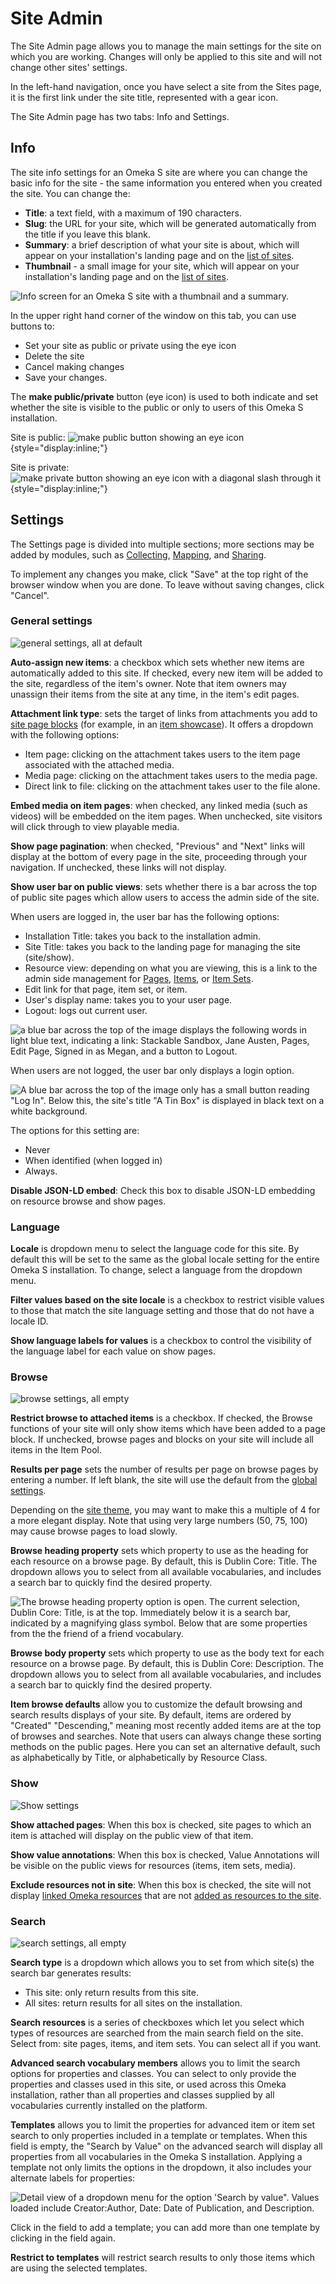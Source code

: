 # Site Admin

The Site Admin page allows you to manage the main settings for the site on which you are working. Changes will only be applied to this site and will not change other sites' settings.

In the left-hand navigation, once you have select a site from the Sites page, it is the first link under the site title, represented with a gear icon.

The Site Admin page has two tabs: Info and Settings.

## Info
The site info settings for an Omeka S site are where you can change the basic info for the site - the same information you entered when you created the site. You can change the:

* **Title**: a text field, with a maximum of 190 characters.
* **Slug**: the URL for your site, which will be generated automatically from the title if you leave this blank.
* **Summary**: a brief description of what your site is about, which will appear on your installation's landing page and on the [list of sites](../sites/site_pages.md#list-of-sites).
* **Thumbnail** - a small image for your site, which will appear on your installation's landing page and on the [list of sites](../sites/site_pages.md#list-of-sites).

![Info screen for an Omeka S site with a thumbnail and a summary.](../sites/sitesfiles/sites_siteinfo.png)

In the upper right hand corner of the window on this tab, you can use buttons to:

- Set your site as public or private using the eye icon
- Delete the site
- Cancel making changes
- Save your changes.

The **make public/private** button (eye icon) is used to both indicate and set whether the site is visible to the public or only to users of this Omeka S installation.

Site is public: ![make public button showing an eye icon](../content/contentfiles/item_public.png){style="display:inline;"}

Site is private: ![make private button showing an eye icon with a diagonal slash through it](../content/contentfiles/item_private.png){style="display:inline;"}

## Settings

The Settings page is divided into multiple sections; more sections may be added by modules, such as [Collecting](../modules/collecting.md), [Mapping](../modules/mapping.md), and [Sharing](../modules/sharing.md). 

To implement any changes you make, click "Save" at the top right of the browser window when you are done. To leave without saving changes, click "Cancel".

### General settings

![general settings, all at default](../sites/sitesfiles/sites_settingsgen.png)

**Auto-assign new items**: a checkbox which sets whether new items are automatically added to this site. If checked, every new item will be added to the site, regardless of the item's owner. Note that item owners may unassign their items from the site at any time, in the item's edit pages.

**Attachment link type**: sets the target of links from attachments you add to [site page blocks](../sites/site_pages.md#page-blocks) (for example, in an [item showcase](../sites/site_pages.md#item-showcase)). It offers a dropdown with the following options:

- Item page: clicking on the attachment takes users to the item page associated with the attached media.
- Media page: clicking on the attachment takes users to the media page.
- Direct link to file: clicking on the attachment takes user to the file alone.

**Embed media on item pages**: when checked, any linked media (such as videos) will be embedded on the item pages. When unchecked, site visitors will click through to view playable media.

**Show page pagination**: when checked, "Previous" and "Next" links will display at the bottom of every page in the site, proceeding through your navigation. If unchecked, these links will not display.

**Show user bar on public views**: sets whether there is a bar across the top of public site pages which allow users to access the admin side of the site.

When users are logged in, the user bar has the following options:

- Installation Title: takes you back to the installation admin.
- Site Title: takes you back to the landing page for managing the site (site/show).
- Resource view: depending on what you are viewing, this is a link to the admin side management for [Pages](../sites/site_pages.md), [Items](../content/items.md), or [Item Sets](../content/item-sets.md).
- Edit link for that page, item set, or item.
- User's display name: takes you to your user page.
- Logout: logs out current user.

![a blue bar across the top of the image displays the following words in light blue text, indicating a link: Stackable Sandbox, Jane Austen, Pages, Edit Page, Signed in as Megan, and a button to Logout.](../sites/sitesfiles/sites_userbarin.png)

When users are not logged, the user bar only displays a login option.

![A blue bar across the top of the image only has a small button reading "Log In". Below this, the site's title "A Tin Box" is displayed in black text on a white background.](../sites/sitesfiles/sites_userbarout.png)

The options for this setting are:

- Never
- When identified (when logged in)
- Always.

**Disable JSON-LD embed**: Check this box to disable JSON-LD embedding on resource browse and show pages.

### Language

**Locale** is dropdown menu to select the language code for this site. By default this will be set to the same as the global locale setting for the entire Omeka S installation. To change, select a language from the dropdown menu.

**Filter values based on the site locale** is a checkbox to restrict visible values to those that match the site language setting and those that do not have a locale ID.

**Show language labels for values** is a checkbox to control the visibility of the language label for each value on show pages.

### Browse

![browse settings, all empty](../sites/sitesfiles/sites_settingsbrowse.png)

**Restrict browse to attached items** is a checkbox. If checked, the Browse functions of your site will only show items which have been added to a page block. If unchecked, browse pages and blocks on your site will include all items in the Item Pool.

**Results per page** sets the number of results per page on browse pages by entering a number. If left blank, the site will use the default from the [global settings](../admin/settings.md).

Depending on the [site theme](../sites/site_theme.md), you may want to make this a multiple of 4 for a more elegant display. Note that using very large numbers (50, 75, 100) may cause browse pages to load slowly.

**Browse heading property** sets which property to use as the heading for each resource on a browse page. By default, this is Dublin Core: Title. The dropdown allows you to select from all available vocabularies, and includes a search bar to quickly find the desired property.

![The browse heading property option is open. The current selection, Dublin Core: Title, is at the top. Immediately below it is a search bar, indicated by a magnifying glass symbol. Below that are some properties from the the friend of a friend vocabulary.](../sites/sitesfiles/sites_setbrowseprop.png)

**Browse body property** sets which property to use as the body text for each resource on a browse page. By default, this is Dublin Core: Description. The dropdown allows you to select from all available vocabularies, and includes a search bar to quickly find the desired property.

**Item browse defaults** allow you to customize the default browsing and search results displays of your site. By default, items are ordered by "Created" "Descending," meaning most recently added items are at the top of browses and searches. Note that users can always change these sorting methods on the public pages. Here you can set an alternative default, such as alphabetically by Title, or alphabetically by Resource Class.

### Show

![Show settings](../sites/sitesfiles/sites_settingShow.png)

**Show attached pages**: When this box is checked, site pages to which an item is attached will display on the public view of that item.

**Show value annotations**: When this box is checked, Value Annotations will be visible on the public views for resources (items, item sets, media).

**Exclude resources not in site**: When this box is checked, the site will not display [linked Omeka resources](../content/items.md#linked-resources) that are not [added as resources to the site](site_resources.md).

### Search

![search settings, all empty](../sites/sitesfiles/sites_settingssearch.png)

**Search type** is a dropdown which allows you to set from which site(s) the search bar generates results:

- This site: only return results from this site.
- All sites: return results for all sites on the installation.

**Search resources** is a series of checkboxes which let you select which types of resources are searched from the main search field on the site. Select from: site pages, items, and item sets. You can select all if you want.

**Advanced search vocabulary members** allows you to limit the search options for properties and classes. You can select to only provide the properties and classes used in this site, or used across this Omeka installation, rather than all properties and classes supplied by all vocabularies currently installed on the platform.

**Templates** allows you to limit the properties for advanced item or item set search to only properties included in a template or templates. When this field is empty, the "Search by Value" on the advanced search will display all properties from all vocabularies in the Omeka S installation. Applying a template not only limits the options in the dropdown, it also includes your alternate labels for properties:

![Detail view of a dropdown menu for the option 'Search by value". Values loaded include Creator:Author, Date: Date of Publication, and Description.](../sites/sitesfiles/sites_settingtemp.png)

Click in the field to add a template; you can add more than one template by clicking in the field again.

**Restrict to templates** will restrict search results to only those items which are using the selected templates.
